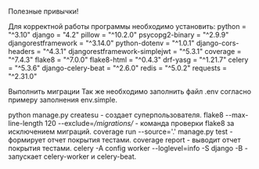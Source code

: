 Полезные привычки!

Для корректной работы программы необходимо установить:
python = "^3.10"
django = "4.2"
pillow = "^10.2.0"
psycopg2-binary = "^2.9.9"
djangorestframework = "^3.14.0"
python-dotenv = "^1.0.1"
django-cors-headers = "^4.3.1"
djangorestframework-simplejwt = "^5.3.1"
coverage = "^7.4.3"
flake8 = "^7.0.0"
flake8-html = "^0.4.3"
drf-yasg = "^1.21.7"
celery = "^5.3.6"
django-celery-beat = "^2.6.0"
redis = "^5.0.2"
requests = "^2.31.0"

Выполнить миграции
Так же необходимо заполнить файл .env согласно примеру заполнения env.simple.

python manage.py createsu - создает суперпользователя.
flake8 --max-line-length 120 --exclude=*/migrations/* - команда проверки flake8 за исключением миграций.
coverage run --source='.' manage.py test - формирует отчет покрытия тестами.
coverage report - выводит отчет покрытия тестами.
celery -A config worker --loglevel=info -S django -B - запускает celery-worker и celery-beat.